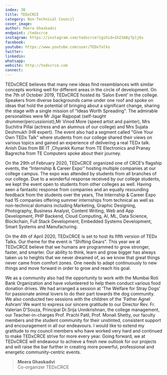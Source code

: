 ```yaml
---
index: 30
title: TEDxCRCE
category: Non-Technical Council
cover_image:
author: Meera Ghaskadvi
endpoint: /tedxcrce
instagram: https://instagram.com/tedxcrce?igshid=1h23m8y7p1j6s
facebook:
youtube: https://www.youtube.com/user/TEDxTalks
twitter:
linkedin:
whatsapp:
website: http://tedxcrce.com
connect:
---
```


TEDxCRCE believes that many new ideas find resemblances with similar concepts working well for different areas in the circle of development. On the 7th of October 2019, TEDxCRCE hosted its ‘Salon Event’ in the college. Speakers from diverse backgrounds came under one roof and spoke on ideas that hold the potential of bringing about a significant change, sharing the stage with a single mission of “Ideas Worth Spreading". The admirable personalities were Mr Jigar Rajpopat (self-taught drummer/percussionist),Mr Vinod More (speed artist and painter), Mrs Suchitra Pillai (actress and an alumnus of our college) and Mrs Sujata Deshmukh (HR expert). The event also had a segment called "Give Your Own TEDx Talk" where students from our college shared their views on various topics and gained an experience of delivering a real TEDx talk. Anish Dias from BE IT ,Chyankk Kumar from TE Electronics and Pranay Bagrecha from TE Computers spoke about their journey.

On the 29th of February 2020, TEDxCRCE organized one of CRCE’s flagship events, the “Internship & Career Expo'' hosting multiple companies at our college campus. The expo was attended by students from all branches of our college. Due to a wonderful response received by our college students, we kept the event open to students from other colleges as well. Having seen a fantastic response from companies and an equally resounding feedback from the students over the years, The Internship & Career Expo had 15 companies offering summer internships from technical as well as non-technical domains including Marketing, Graphic Designing, Photography, Business Analyst, Content Writing, Web and App Development, PHP Backend, Cloud Computing, AI, ML, Data Science, Blockchain, Full Stack Development, Embedded Systems Development, Smart Systems and Manufacturing.

On the 4th of April 2020, TEDxCRCE is set to host its fifth version of TEDx Talks. Our theme for the event is "Shifting Gears". This year we at TEDxCRCE believe that we humans are programmed to grow stronger, faster, and smarter. Our ability to think, learn and grow bigger has always taken us to heights that we never dreamed of, as we know that great things never came from comfort zones. One needs to adapt continuously to new things and move forward in order to grow and reach his goal.

We as a community also had the opportunity to work with the Mumbai Roti Bank Organization and have volunteered to help them conduct various food donation drives. We had arranged a session at ‘The Welfare for Stray Dogs’ for passionate animal lovers to do their part towards the dog community. We also conducted two sessions with the children of the 'Father Agnel Ashram'.We want to express our sincere gratitude to our Director Rev. Fr. Valerian D’Souza, Principal Dr.Srija Unnikrishnan, the college management, our Teacher-in-charges Prof. Prachi Patil, Prof. Monali Shetty, our faculty members and the student community for their unstinted, consistent support and encouragement in all our endeavours. I would like to extend my gratitude to my council members who have worked very hard and continued to make TEDxCRCE strive for more every year. Going forward, we at TEDxCRCE will endeavour to achieve a fresh new outlook for our projects and will raise the bar further in creating more powerful, professional and energetic community-centric events.

> **Meera Ghaskadvi**<br>
> Co-organizer
> TEDxCRCE
